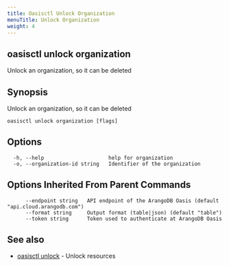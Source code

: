 ```yaml
---
title: Oasisctl Unlock Organization
menuTitle: Unlock Organization
weight: 4
---
```

## oasisctl unlock organization

Unlock an organization, so it can be deleted

## Synopsis
Unlock an organization, so it can be deleted

```
oasisctl unlock organization [flags]
```

## Options
```
  -h, --help                     help for organization
  -o, --organization-id string   Identifier of the organization
```

## Options Inherited From Parent Commands
```
      --endpoint string   API endpoint of the ArangoDB Oasis (default "api.cloud.arangodb.com")
      --format string     Output format (table|json) (default "table")
      --token string      Token used to authenticate at ArangoDB Oasis
```

## See also
* [oasisctl unlock](_index.md)	 - Unlock resources

